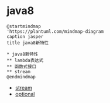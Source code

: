 # java8

```plantuml
@startmindmap
'https://plantuml.com/mindmap-diagram
caption jasper
title java8新特性

* java8新特性
** lambda表达式
** 函数式接口
** stream
@endmindmap
```

- [stream](../../basic/java8/stream/index.md)
- [optional](optional.md)